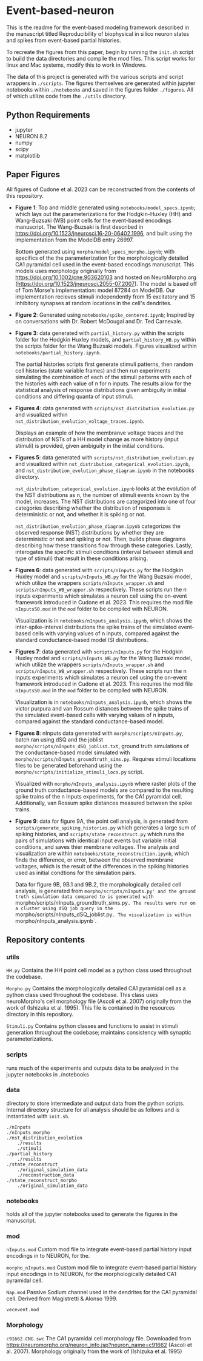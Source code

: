 # Event-based-neuron

This is the readme for the event-based modeling framework described in the manuscript titled 
Reproducibility of biophysical in silico neuron states and spikes from event-based partial histories.

To recreate the figures from this paper, begin by running the `init.sh` script to build the data directories and compile 
the mod files.
This script works for linux and Mac systems, modify this to work in Windows.

The data of this project is generated with the various scripts and script wrappers in `./scripts`. The figures themselves 
are generated within jupyter notebooks within `./notebooks` and saved in the figures folder `./figures`. All of which 
utilize code from the `./utils` directory.

## Python Requirements
- jupyter
- NEURON 8.2
- numpy
- scipy
- matplotlib


## Paper Figures
All figures of Cudone et al. 2023 can be reconstructed from the contents of this repository. 

- **Figure 1**: Top and middle generated using `notebooks/model_specs.ipynb`; which lays out the parameterizations for the Hodgkin-Huxley (HH) and Wang-Buzsaki (WB) point cells for the event-based encodings manuscript. The Wang-Buzsaki is first described in https://doi.org/10.1523/jneurosci.16-20-06402.1996, and built using the implementation from the ModelDB entry 26997.

  Bottom generated using `morpho/model_specs_morpho.ipynb`; with specifics of the the parameterization for the morphologically detailed CA1 pyramidal cell used in the event-based encodings manuscript. This models uses morphology originally from https://doi.org/10.1002/cne.903620103 and hosted on NeuroMorpho.org (https://doi.org/10.1523/jneurosci.2055-07.2007). The model is based off of Tom Morse's implementation: model 87284 on ModelDB. Our implementation recieves stimuli independently from 15 excitatory and 15 inhibitory synapses at random locations in the cell's dendrites. 

- **Figure 2**: Generated using `notebooks/spike_centered.ipynb`; Inspired by on conversations with Dr. Robert McDougal and Dr. Ted Carnevale.

- **Figure 3**: data generated with `partial_history.py` within the scripts folder for the 
Hodgkin Huxley models, and `partial_history_WB.py` within the scripts folder for the 
Wang Buzsaki models. Figures visualized within `notebooks/partial_history.ipynb`.

  The partial histories scripts first generate stimuli patterns, then random cell histories (state variable frames) and then run experiments simulating the combination of each of the stimuli patterns with each of the histories with each value of n for n inputs. The results allow for the statistical analysis of response distributions given ambiguity in initial conditions and differing quanta of input stimuli. 

- **Figures 4**: data generated with `scripts/nst_distribution_evolution.py` and visualized within `nst_distribution_evolution_voltage_traces.ipynb`.

  Displays an example of how the membranve voltage traces and the distribution of NSTs of a HH model change as more history (input stimuli) is provided, given ambiguity in the initial conditions.

- **Figures 5**: data generated with `scripts/nst_distribution_evolution.py` and visualized within `nst_distribution_categorical_evolution.ipynb`, and 
`nst_distribution_evolution_phase_diagram.ipynb` in the notebooks directory.

  `nst_distribution_categorical_evolution.ipynb` looks at the evolution of the NST distributions as n, the number of stimuli events known by the model, increases. The NST distributions are categorized into one of four categories describing whether the distribution of responses is deterministic or not, and whether it is spiking or not.

  `nst_distribution_evolution_phase_diagram.ipynb` categorizes the observed response (NST) distributions by whether they are deterministic or not and spiking or not. Then, builds phase diagrams describing how these transitions flow through these categories. Lastly, interogates the specific stimuli conditions (interval between stimuli and type of stimuli) that result in these conditions arising. 

- **Figures 6**: data generated with `scripts/nInputs.py` for the Hodgkin Huxley model and `scripts/nInputs_WB.py` for the Wang Buzsaki model, which utilize the wrappers `scripts/nInputs_wrapper.sh` and `scripts/nInputs_WB_wrapper.sh` respectively. These scripts run the n inputs experiments which simulates a neuron cell using the on-event framework introduced in Cudone et al. 2023. This requires the mod file `nInputs50.mod` in the `mod` folder to be compiled with NEURON.

  Visualization is in `notebooks/nInputs_analysis.ipynb`, which shows the inter-spike-interval distributions the spike trains of the simulated event-based cells with varying values of n inputs, compared against the standard conductance-based model ISI distributions.

- **Figures 7**: data generated with `scripts/nInputs.py` for the Hodgkin Huxley model and `scripts/nInputs_WB.py` for the Wang Buzsaki model, which utilize the wrappers `scripts/nInputs_wrapper.sh` and `scripts/nInputs_WB_wrapper.sh` respectively. These scripts run the n inputs experiments which simulates a neuron cell using the on-event framework introduced in Cudone et al. 2023. This requires the mod file `nInputs50.mod` in the `mod` folder to be compiled with NEURON.

  Visualization is in `notebooks/nInputs_analysis.ipynb`, which shows the victor purpura and van Rossum distances between the spike trains of the simulated event-based cells with varying values of n inputs, compared against the standard conductance-based model.

- **Figures 8**: nInputs data generated with `morpho/scripts/nInputs.py`, batch ran using dSQ and the joblist `morpho/scripts/nInputs_dSQ_joblist.txt`, ground truth simulations of the conductance-based model simulated with `morpho/scripts/nInputs_groundtruth_sims.py`. Requires stimuli locations files to be generated beforehand using the `morpho/scripts/initialize_stimuli_locs.py` script.

  Visualized with `morpho/nInputs_analysis.ipynb` where raster plots of the ground truth conductance-based models are compared to the resulting spike trains of the n Inputs experiments, for the CA1 pyramidal cell. Additionally, van Rossum spike distances measured between the spike trains. 

- **Figure 9**: data for figure 9A, the point cell analysis, is generated from `scripts/generate_spiking_histories.py` which generates a large sum of spiking histories, and `scripts/state_reconstruct.py` which runs the pairs of simulations with identical input events but variable initial conditions, and saves thier membrane voltages. The analysis and visualization are within `notebooks/state_reconstruction.ipynb`, which finds the difference, or error, between the observed membrane voltages, which is the result of the differences in the spiking histories used as initial condtions for the simulation pairs.

  Data for figure 9B, 9B.1 and 9B.2, the morphologically detailed cell analysis, is generated from `morpho/scripts/nInputs.py' and the ground truth simulation data compared to is generated with `morpho/scripts/nInputs_groundtruth_sims.py`. The results were run on a cluster using dSQ job query in the `morpho/scripts/nInputs_dSQ_joblist.py`. The visualization is within `morpho/nInputs_analysis.ipynb`. 

## Repository contents

### utils 
`HH.py`
Contains the HH point cell model as a python class used throughout the codebase.

`Morpho.py`
Contains the morphologically detailed CA1 pyramidal cell as a python class used throughout the codebase. This class uses neuroMorpho's cell morphology file (Ascoli et al. 2007) originally from the work of (Ishizuka et al. 1995). This file is contained in the resources directory in this repository. 

`Stimuli.py`
Contains python classes and functions to assist in stimuli generation throughout the codebase; maintains consistency with synaptic parameterizations. 


### scripts
runs much of the experiments and outputs data to be analyzed in the jupyter notebooks in ./notebooks
        
    
### data
directory to store intermediate and output data from the python scripts. Internal directory structure for all analysis 
should be as follows and is instantiated with `init.sh`.
    
    ./nInputs
    ./nInputs_morpho
    ./nst_distribution_evolution
        ./results
        ./stimuli
    ./partial_history
        ./results
    ./state_reconstruct
        ./original_simulation_data
        ./reconstruction_data
    ./state_reconstruct_morpho
        ./original_simulation_data
        

### notebooks
holds all of the jupyter notebooks used to generate the figures in the manuscript.
        
        
### mod
`nInputs.mod`
Custom mod file to integrate event-based partial history input encodings in to NEURON, for the.

`morpho_nInputs.mod`
Custom mod file to integrate event-based partial history input encodings in to NEURON, for the morphologically detailed CA1 pyramidal cell.

`Nap.mod`
Passive Sodium channel used in the dendrites for the CA1 pyramidal cell. Derived from Magistretti & Alonso 1999.

`vecevent.mod`



### Morphology
`c91662.CNG.swc`
The CA1 pyramidal cell morphology file. Downloaded from https://neuromorpho.org/neuron_info.jsp?neuron_name=c91662 (Ascoli et al. 2007). Morphology originally from the work of (Ishizuka et al. 1995)
    
        
    
    
